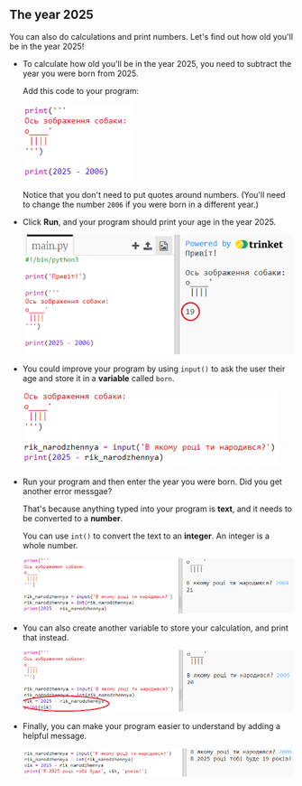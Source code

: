 ## The year 2025

You can also do calculations and print numbers. Let's find out how old you'll be in the year 2025!

+ To calculate how old you'll be in the year 2025, you need to subtract the year you were born from 2025.
    
    Add this code to your program:
    
    ![screenshot](images/me-calc.png)
    
    Notice that you don't need to put quotes around numbers. (You'll need to change the number `2006` if you were born in a different year.)

+ Click **Run**, and your program should print your age in the year 2025.
    
    ![screenshot](images/me-calc-run.png)

+ You could improve your program by using `input()` to ask the user their age and store it in a **variable** called `born`.
    
    ![screenshot](images/me-input.png)

+ Run your program and then enter the year you were born. Did you get another error messgae?
    
    That's because anything typed into your program is **text**, and it needs to be converted to a **number**.
    
    You can use `int()` to convert the text to an **integer**. An integer is a whole number.
    
    ![screenshot](images/me-input-test.png)

+ You can also create another variable to store your calculation, and print that instead.
    
    ![screenshot](images/me-result-variable.png)

+ Finally, you can make your program easier to understand by adding a helpful message.
    
    ![screenshot](images/me-message.png)